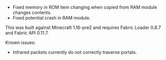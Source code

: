 * Fixed memory in ROM item changing when copied from RAM module changes contents.
* Fixed potential crash in RAM module.

This was built against Minecraft 1.16-pre2 and requires Fabric Loader 0.8.7 and Fabric API 0.11.7.

Known issues:
* Infrared packets currently do not correctly traverse portals.
